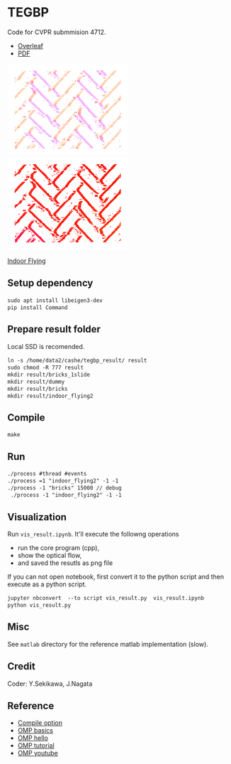# TEGBP
Code for CVPR submmision 4712.

- [Overleaf](https://www.overleaf.com/project/634f900abe6816625b0e860e)
- [PDF](https://github.com/DensoITLab/tegbp/blob/master/material/CVPR2023_4712.pdf)

![normal (input)](https://github.com/DensoITLab/tegbp/blob/master/material/flo_1_00009.png "normal (input)")
![full (output)](https://github.com/DensoITLab/tegbp/blob/master/material/flo_0_00009.png "full (output)")
<!-- <img src="https://github.com/DensoITLab/tegbp/blob/master/material/flo_1_00009.png" alt="normal flow"  title="normal flow"> -->
<!-- <img src="https://github.com/DensoITLab/tegbp/blob/master/material/flo_0_00009.png" alt="full flow"  title="full flow"> -->

[Indoor Flying](https://user-images.githubusercontent.com/270088/208863063-4f1a154f-bb05-4ff9-a4c0-67d1bd6a7e3f.mov)


## Setup dependency 
```
sudo apt install libeigen3-dev
pip install Command
```

## Prepare result folder
Local SSD is recomended.
```
ln -s /home/data2/cashe/tegbp_result/ result
sudo chmod -R 777 result
mkdir result/bricks_1slide
mkdir result/dummy
mkdir result/bricks
mkdir result/indoor_flying2
```

## Compile 
```
make
```

## Run
```
./process #thread #events
./process =1 "indoor_flying2" -1 -1
./process -1 "bricks" 15000 // debug
 ./process -1 "indoor_flying2" -1 -1
```

## Visualization
Run `vis_result.ipynb`.
It'll execute the followng operations
- run the core program (cpp),
- show the optical flow,
- and saved the resutls as png file

If you can not open notebook, first convert it to the python script and then execute as a python script.
```
jupyter nbconvert  --to script vis_result.py  vis_result.ipynb 
python vis_result.py 
```

## Misc
See  `matlab` directory for the reference matlab implementation (slow).

## Credit
Coder: Y.Sekikawa, J.Nagata

## Reference
- [Compile option](https://ac-as.net/gcc-optimization-option/)
- [OMP basics](https://ichigopack.net/openmp/omp_base_3.html)
- [OMP hello](https://curc.readthedocs.io/en/latest/programming/OpenMP-C.html#id2)
- [OMP tutorial](https://msu-cmse-courses.github.io/cmse401-S21-student/assignments/0225-HW2_OMP.html)
- [OMP youtube](https://www.youtube.com/playlist?list=PLLX-Q6B8xqZ8n8bwjGdzBJ25X2utwnoEG)
